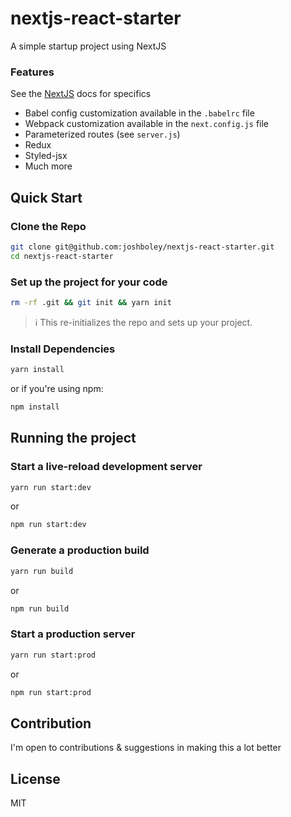 # nextjs-react-starter
A simple startup project using NextJS

### Features

See the [NextJS](https://github.com/zeit/next.js#customizing-webpack-config) docs for specifics
* Babel config customization available in the `.babelrc` file
* Webpack customization available in the `next.config.js` file
* Parameterized routes (see `server.js`)
* Redux
* Styled-jsx
* Much more

## Quick Start

### Clone the Repo
```sh
git clone git@github.com:joshboley/nextjs-react-starter.git
cd nextjs-react-starter
```

### Set up the project for your code
```sh
rm -rf .git && git init && yarn init
```

> :information_source: This re-initializes the repo and sets up your project.

### Install Dependencies
```sh
yarn install
```
or if you're using npm:
```sh
npm install
```

## Running the project

### Start a live-reload development server

```sh
yarn run start:dev
```
or
```sh
npm run start:dev
```

### Generate a production build

```sh
yarn run build
```
or
```sh
npm run build
```

### Start a production server

```sh
yarn run start:prod
```
or
```sh
npm run start:prod
```

## Contribution
I'm open to contributions & suggestions in making this a lot better

## License

MIT